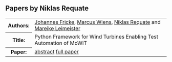 ## Papers by Niklas Requate
<table>
<tr><th>Authors:</th>
<td>
<a href="/proceedings/authors/JohannesFricke">Johannes Fricke</a>, <a href="/proceedings/authors/MarcusWiens">Marcus Wiens</a>, <a href="/proceedings/authors/NiklasRequate">Niklas Requate</a> and <a href="/proceedings/authors/MareikeLeimeister">Mareike Leimeister</a></td>
</tr>
<tr><th>Title:</th>
<td>Python Framework for Wind Turbines  Enabling Test Automation of MoWiT</td>
</tr>
<tr><th>Paper:</th>
<td><a href="/abstracts/abstract_5B_2">abstract</a> <a href="/proceedings/papers/Modelica2021session5B_paper2.pdf">full paper</a></td>
</tr>
</table>
